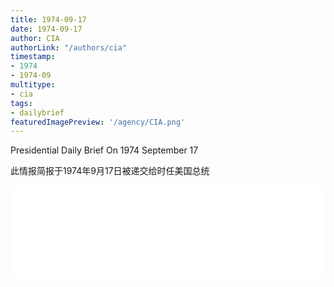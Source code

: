 ```yaml
---
title: 1974-09-17
date: 1974-09-17
author: CIA 
authorLink: "/authors/cia"
timestamp: 
- 1974
- 1974-09
multitype: 
- cia
tags: 
- dailybrief
featuredImagePreview: '/agency/CIA.png'
---
```



Presidential Daily Brief On 1974 September 17

此情报简报于1974年9月17日被递交给时任美国总统

<!--more-->





<div id="over" style="width:100%; overflow:hidden"> <iframe id="sFrame" name="sFrame" frameborder="no" border="0"  allowfullscreen marginwidth="0" scrolling="no" src = " /CIA/1974-09-17.html "  style = " position:absulute; width: 806px; top: 300;" > </iframe> </div>